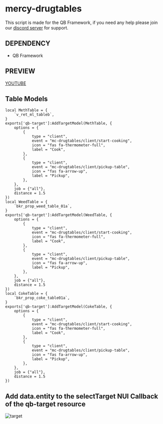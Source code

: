 # mercy-drugtables

This script is made for the QB Framework, if you need any help please join our [discord server](https://dsc.gg/mercy-coll) for support.

## DEPENDENCY
- QB Framework

## PREVIEW
[YOUTUBE](https://www.youtube.com/watch?v=MA_XWJnGLs0)

## Table Models
```
local MethTable = {
    `v_ret_ml_tableb`,
}
exports['qb-target']:AddTargetModel(MethTable, {
    options = {
        {
            type = "client",
            event = "mc-drugtables/client/start-cooking",
            icon = "fas fa-thermometer-full",
            label = "Cook",
        },
        {
            type = "client",
            event = "mc-drugtables/client/pickup-table",
            icon = "fas fa-arrow-up",
            label = "Pickup",
        },
    },
    job = {"all"},
    distance = 1.5
})
local WeedTable = {
    `bkr_prop_weed_table_01a`,
}
exports['qb-target']:AddTargetModel(WeedTable, {
    options = {
        {
            type = "client",
            event = "mc-drugtables/client/start-cooking",
            icon = "fas fa-thermometer-full",
            label = "Cook",
        },
        {
            type = "client",
            event = "mc-drugtables/client/pickup-table",
            icon = "fas fa-arrow-up",
            label = "Pickup",
        },
    },
    job = {"all"},
    distance = 1.5
})
local CokeTable = {
    `bkr_prop_coke_table01a`,
}
exports['qb-target']:AddTargetModel(CokeTable, {
    options = {
        {
            type = "client",
            event = "mc-drugtables/client/start-cooking",
            icon = "fas fa-thermometer-full",
            label = "Cook",
        },
        {
            type = "client",
            event = "mc-drugtables/client/pickup-table",
            icon = "fas fa-arrow-up",
            label = "Pickup",
        },
    },
    job = {"all"},
    distance = 1.5
})
```

## Add data.entity to the selectTarget NUI Callback of the qb-target resource
![target](https://user-images.githubusercontent.com/40138067/201529870-19100ebb-f6b2-4e82-becb-aa88854dd30c.png)

